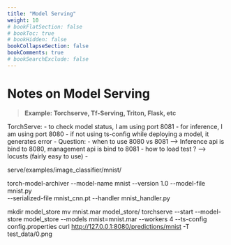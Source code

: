 ```yaml
---
title: "Model Serving"
weight: 10
# bookFlatSection: false
# bookToc: true
# bookHidden: false
bookCollapseSection: false
bookComments: true
# bookSearchExclude: false
---
```


# Notes on Model Serving 

> **Example: Torchserve, Tf-Serving, Triton, Flask, etc**

TorchServe: 
	- to check model status, I am using port 8081
	- for inference, I am using port 8080
	- if not using ts-config while deploying a model, it generates error
	- Question:
		- when to use 8080 vs 8081 --> Inference api is bind to 8080, management api is bind to 8081
		- how to load test ? --> locusts (fairly easy to use)
		- 
		

serve/examples/image_classifier/mnist/
		
torch-model-archiver --model-name mnist --version 1.0 --model-file mnist.py \
--serialized-file mnist_cnn.pt --handler  mnist_handler.py


mkdir model_store
mv mnist.mar model_store/
torchserve --start --model-store model_store --models mnist=mnist.mar --workers 4 --ts-config config.properties
curl http://127.0.0.1:8080/predictions/mnist -T test_data/0.png 